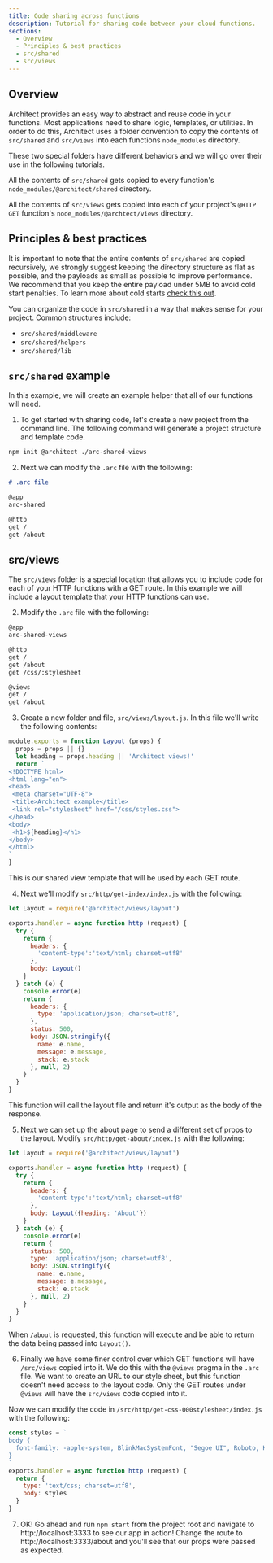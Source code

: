 ```yaml
---
title: Code sharing across functions
description: Tutorial for sharing code between your cloud functions.
sections:
  - Overview
  - Principles & best practices
  - src/shared
  - src/views
---
```


## Overview

Architect provides an easy way to abstract and reuse code in your functions. Most applications need to share logic, templates, or utilities. In order to do this, Architect uses a folder convention to copy the contents of `src/shared` and `src/views` into each functions `node_modules` directory. 

These two special folders have different behaviors and we will go over their use in the following tutorials. 

All the contents of `src/shared` gets copied to every function's `node_modules/@architect/shared` directory. 

All the contents of `src/views` gets copied into each of your project's `@HTTP GET` function's `node_modules/@archtect/views` directory. 


## Principles & best practices

It is important to note that the entire contents of `src/shared` are copied recursively, we strongly suggest keeping the directory structure as flat as possible, and the payloads as small as possible to improve performance. We recommend that you keep the entire payload under 5MB to avoid cold start penalties. To learn more about cold starts [check this out](https://learn.begin.com/jargon#cold-start).

You can organize the code in `src/shared` in a way that makes sense for your project. Common structures include: 
- `src/shared/middleware` 
- `src/shared/helpers`
- `src/shared/lib`

## `src/shared` example 

In this example, we will create an example helper that all of our functions will need.

1. To get started with sharing code, let's create a new project from the command line. The following command will generate a project structure and template code.
```bash
npm init @architect ./arc-shared-views
```

2. Next we can modify the `.arc` file with the following: 
```md 
# .arc file

@app 
arc-shared

@http
get /
get /about

```

## src/views

The `src/views` folder is a special location that allows you to include code for each of your HTTP functions with a GET route. In this example we will include a layout template that your HTTP functions can use.

2. Modify the `.arc` file with the following:

```md
@app
arc-shared-views

@http
get / 
get /about
get /css/:stylesheet

@views
get / 
get /about
```
3. Create a new folder and file, `src/views/layout.js`. In this file we'll write the following contents: 

```javascript
module.exports = function Layout (props) {
  props = props || {}
  let heading = props.heading || 'Architect views!'
  return `
<!DOCTYPE html>
<html lang="en">
<head>
 <meta charset="UTF-8">
 <title>Architect example</title>
 <link rel="stylesheet" href="/css/styles.css">
</head>
<body>
 <h1>${heading}</h1>
</body>
</html>
`
}
```
This is our shared view template that will be used by each GET route. 

4. Next we'll modify `src/http/get-index/index.js` with the following: 

```javascript
let Layout = require('@architect/views/layout')

exports.handler = async function http (request) {
  try {
    return {
      headers: {
        'content-type':'text/html; charset=utf8'
      }, 
      body: Layout()
    }
  } catch (e) {
    console.error(e)
    return {
      headers: {
        type: 'application/json; charset=utf8',
      },
      status: 500,
      body: JSON.stringify({
        name: e.name,
        message: e.message,
        stack: e.stack
      }, null, 2)
    }
  }
}
```
This function will call the layout file and return it's output as the body of the response. 

5. Next we can set up the about page to send a different set of props to the layout. Modify `src/http/get-about/index.js` with the following: 
``` javascript
let Layout = require('@architect/views/layout')

exports.handler = async function http (request) {
  try {
    return {
      headers: {
        'content-type':'text/html; charset=utf8'
      }, 
      body: Layout({heading: 'About'})
    }
  } catch (e) {
    console.error(e)
    return {
      status: 500,
      type: 'application/json; charset=utf8',
      body: JSON.stringify({
        name: e.name,
        message: e.message,
        stack: e.stack
      }, null, 2)
    }
  }
}
```
When `/about` is requested, this function will execute and be able to return the data being passed into `Layout()`. 

6. Finally we have some finer control over which GET functions will have `/src/views` copied into it. We do this with the `@views` pragma in the `.arc` file. 
We want to create an URL to our style sheet, but this function doesn't need access to the layout code. Only the GET routes under `@views` will have the `src/views` code copied into it. 

Now we can modify the code in `/src/http/get-css-000stylesheet/index.js` with the following: 
```javascript
const styles = `
body {
  font-family: -apple-system, BlinkMacSystemFont, "Segoe UI", Roboto, Helvetica, Arial, sans-serif, "Apple Color Emoji", "Segoe UI Emoji", "Segoe UI Symbol";
}
`
exports.handler = async function http (request) {
  return {
    type: 'text/css; charset=utf8',
    body: styles
  }
}
```
7. OK! Go ahead and run `npm start` from the project root and navigate to http://localhost:3333 to see our app in action! Change the route to http://localhost:3333/about and you'll see that our props were passed as expected. 

